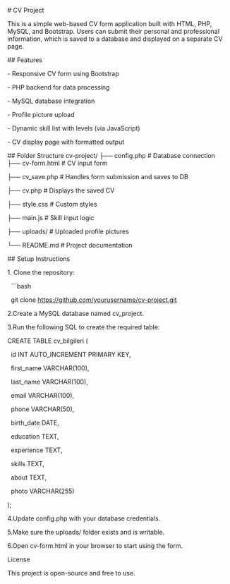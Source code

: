 \# CV Project



This is a simple web-based CV form application built with HTML, PHP, MySQL, and Bootstrap. Users can submit their personal and professional information, which is saved to a database and displayed on a separate CV page.



\## Features



\- Responsive CV form using Bootstrap

\- PHP backend for data processing

\- MySQL database integration

\- Profile picture upload

\- Dynamic skill list with levels (via JavaScript)

\- CV display page with formatted output



\## Folder Structure
cv-project/
├── config.php # Database connection
├── cv-form.html # CV input form

├── cv\_save.php # Handles form submission and saves to DB

├── cv.php # Displays the saved CV

├── style.css # Custom styles

├── main.js # Skill input logic

├── uploads/ # Uploaded profile pictures

└── README.md # Project documentation





\## Setup Instructions

1\. Clone the repository:

&nbsp;  ```bash

&nbsp;  git clone https://github.com/yourusername/cv-project.git



2\.Create a MySQL database named cv\_project.



3\.Run the following SQL to create the required table:



CREATE TABLE cv\_bilgileri (

&nbsp;   id INT AUTO\_INCREMENT PRIMARY KEY,

&nbsp;   first_name VARCHAR(100),

&nbsp;   last_name VARCHAR(100),

&nbsp;   email VARCHAR(100),

&nbsp;   phone VARCHAR(50),

&nbsp;   birth_date DATE,

&nbsp;   education TEXT,

&nbsp;   experience TEXT,

&nbsp;   skills TEXT,

&nbsp;   about TEXT,

&nbsp;   photo VARCHAR(255)

);



4\.Update config.php with your database credentials.



5.Make sure the uploads/ folder exists and is writable.



6.Open cv-form.html in your browser to start using the form.



License

This project is open-source and free to use.

